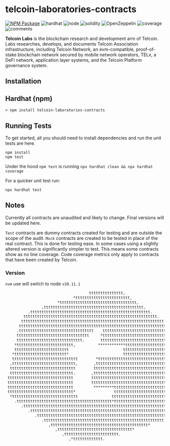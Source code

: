 # telcoin-laboratories-contracts

[![NPM Package](https://img.shields.io/badge/npm-1.0.0-blue)](https://www.npmjs.com/package/telcoin-laboratories-contracts)
![hardhat](https://img.shields.io/badge/hardhat-2.20.1-blue)
![node](https://img.shields.io/badge/node-v20.11.1-brightgreen.svg)
![solidity](https://img.shields.io/badge/solidity-0.8.24-red)
![OpenZeppelin](https://img.shields.io/badge/OpenZeppelin-^5.0.1-brightgreen.svg)
![coverage](https://img.shields.io/badge/coverage->80%25-yellowgreen)
![comments](https://img.shields.io/badge/comments->80%25-yellowgreen)

**Telcoin Labs** is the blockchain research and development arm of Telcoin. Labs researches, develops, and documents Telcoin Association infrastructure, including Telcoin Network, an evm-compatible, proof-of-stake blockchain network secured by mobile network operators, TELx, a DeFi network, application layer systems, and the Telcoin Platform governance system.

## Installation

## Hardhat (npm)

```shell
> npm install telcoin-laboratories-contracts
```

## Running Tests

To get started, all you should need to install dependencies and run the unit tests are here.

```shell
npm install
npm test
```

Under the hood `npm test` is running `npx hardhat clean && npx hardhat coverage`

For a quicker unit test run:

```shell
npx hardhat test
```

## Notes

Currently all contracts are unaudited and likely to change. Final versions will be updated here.

`Test` contracts are dummy contracts created for testing and are outside the scope of the audit. `Mock` contracts are created to be tested in place of the real contract. This is done for testing ease. In some cases using a slightly altered version is significantly simpler to test. This means some contracts show as no line coverage. Code coverage metrics only apply to contracts that have been created by Telcoin.

### Version

`nvm` use will switch to node `v20.11.1`

```txt
                                     ttttttttttttttt,                           
                              *tttttttttttttttttttttttt,                        
                       *tttttttttttttttttttttttttttttttttt,                     
                ,tttttttttttttttttttttttttttttttttttttttttttt,                  
          .ttttttttttttttttttttttttttttttttttttttttttttttttttttt.               
        ttttttttttttttttttttttttttttttttttttttttttttttttttttttttttt.            
       ttttttttttttttttttttttttttttttttttttttttttttttttttttttttttttttt.         
      ttttttttttttttttttttttttttttttttttttttttttttttttttttttttttttttttttt       
     .ttttttttttttttttttttttttttttttttt    ttttttttttttttttttttttttttttttttt.   
     tttttttttttttttttttttttttttttttt     *ttttttttttttttttttttttttttttttttttt. 
     ttttttttttttttttttttttttttttt.       ttttttttttttttttttttttttttttttttttttt,
    *ttttttttttttttttttttttttt,          ************ttttttttttttttttttttttttttt
    tttttttttttttttttttttttt                        tttttttttttttttttttttttttttt
   *ttttttttttttttttttttttt*                        ttttttttttttttttttttttttttt,
   ttttttttttttttttttttttttttttt        *tttttttttttttttttttttttttttttttttttttt 
  ,tttttttttttttttttttttttttttt,       ,tttttttttttttttttttttttttttttttttttttt* 
  ttttttttttttttttttttttttttttt        ttttttttttttttttttttttttttttttttttttttt  
  tttttttttttttttttttttttttttt.       ,ttttttttttttttttttttttttttttttttttttttt  
 ttttttttttttttttttttttttttttt        ttttttttttttttttttttttttttttttttttttttt   
 ttttttttttttttttttttttttttttt        ttttttttttttttttttttttttttttttttttttttt   
 ttttttttttttttttttttttttttttt         *********tttttttttttttttttttttttttttt.   
 ttttttttttttttttttttttttttttt*                 tttttttttttttttttttttttttttt    
  *ttttttttttttttttttttttttttttt               tttttttttttttttttttttttttttt*    
    .tttttttttttttttttttttttttttttttttttttttttt*ttttttttttttttttttttttttttt     
       .ttttttttttttttttttttttttttttttttttttttttttttttttttttttttttttttttttt     
          .ttttttttttttttttttttttttttttttttttttttttttttttttttttttttttttttt      
             .tttttttttttttttttttttttttttttttttttttttttttttttttttttttttt,       
                .ttttttttttttttttttttttttttttttttttttttttttttttttttttt          
                   ,ttttttttttttttttttttttttttttttttttttttttttt*                
                      ,ttttttttttttttttttttttttttttttttt*                       
                         ,tttttttttttttttttttttttt.                             
                            ,*ttttttttttttt.                                    
```
